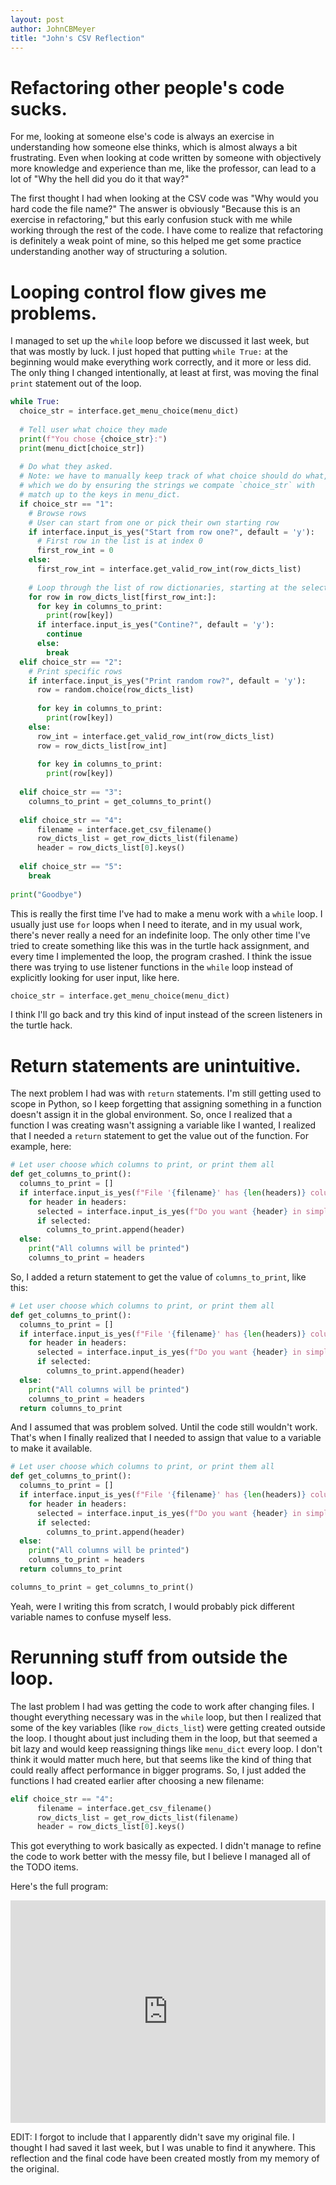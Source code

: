 ```yaml
---
layout: post
author: JohnCBMeyer
title: "John's CSV Reflection"
---
```


# Refactoring other people's code sucks.
For me, looking at someone else's code is always an exercise in understanding
how someone else thinks, which is almost always a bit frustrating. Even when looking
at code written by someone with objectively more knowledge and experience than me,
like the professor, can lead to a lot of "Why the hell did you do it that way?"

The first thought I had when looking at the CSV code was "Why would you hard code
the file name?" The answer is obviously "Because this is an exercise in refactoring,"
but this early confusion stuck with me while working through the rest of the code.
I have come to realize that refactoring is definitely a weak point of mine, so this
helped me get some practice understanding another way of structuring a solution.

# Looping control flow gives me problems.
I managed to set up the `while` loop before we discussed it last week, but that
was mostly by luck. I just hoped that putting `while True:` at the beginning would
make everything work correctly, and it more or less did. The only thing I changed
intentionally, at least at first, was moving the final `print` statement out of 
the loop.

```python
while True:  
  choice_str = interface.get_menu_choice(menu_dict)
  
  # Tell user what choice they made
  print(f"You chose {choice_str}:")
  print(menu_dict[choice_str])
  
  # Do what they asked. 
  # Note: we have to manually keep track of what choice should do what,
  # which we do by ensuring the strings we compate `choice_str` with 
  # match up to the keys in menu_dict.
  if choice_str == "1":
    # Browse rows
    # User can start from one or pick their own starting row
    if interface.input_is_yes("Start from row one?", default = 'y'):
      # First row in the list is at index 0
      first_row_int = 0
    else:
      first_row_int = interface.get_valid_row_int(row_dicts_list)
  
    # Loop through the list of row dictionaries, starting at the selected first row.
    for row in row_dicts_list[first_row_int:]:
      for key in columns_to_print:
        print(row[key])
      if interface.input_is_yes("Contine?", default = 'y'):
        continue
      else: 
        break
  elif choice_str == "2":
    # Print specific rows
    if interface.input_is_yes("Print random row?", default = 'y'):
      row = random.choice(row_dicts_list)
      
      for key in columns_to_print:
        print(row[key])
    else:
      row_int = interface.get_valid_row_int(row_dicts_list)
      row = row_dicts_list[row_int]
      
      for key in columns_to_print:
        print(row[key])
  
  elif choice_str == "3":
    columns_to_print = get_columns_to_print()
    
  elif choice_str == "4":
      filename = interface.get_csv_filename()
      row_dicts_list = get_row_dicts_list(filename)
      header = row_dicts_list[0].keys()
      
  elif choice_str == "5":
    break
  
print("Goodbye")
```

This is really the first time I've had to make a menu work with a `while` loop.
I usually just use `for` loops when I need to iterate, and in my usual work, there's
never really a need for an indefinite loop. The only other time I've tried to create
something like this was in the turtle hack assignment, and every time I implemented
the loop, the program crashed. I think the issue there was trying to use listener
functions in the `while` loop instead of explicitly looking for user input, like here.

```python
choice_str = interface.get_menu_choice(menu_dict)
```

I think I'll go back and try this kind of input instead of the screen listeners
in the turtle hack. 

# Return statements are unintuitive.
The next problem I had was with `return` statements. I'm still getting used to 
scope in Python, so I keep forgetting that assigning something in a function doesn't
assign it in the global environment. So, once I realized that a function I was
creating wasn't assigning a variable like I wanted, I realized that I needed a 
`return` statement to get the value out of the function. For example, here:

```python
# Let user choose which columns to print, or print them all
def get_columns_to_print():
  columns_to_print = []
  if interface.input_is_yes(f"File '{filename}' has {len(headers)} columns. Select which columns to print?\n", default = "y"):
    for header in headers:
      selected = interface.input_is_yes(f"Do you want {header} in simplified print view?", default = 'y')
      if selected:
        columns_to_print.append(header)
  else:
    print("All columns will be printed")
    columns_to_print = headers
```

So, I added a return statement to get the value of `columns_to_print`, like this:

```python
# Let user choose which columns to print, or print them all
def get_columns_to_print():
  columns_to_print = []
  if interface.input_is_yes(f"File '{filename}' has {len(headers)} columns. Select which columns to print?\n", default = "y"):
    for header in headers:
      selected = interface.input_is_yes(f"Do you want {header} in simplified print view?", default = 'y')
      if selected:
        columns_to_print.append(header)
  else:
    print("All columns will be printed")
    columns_to_print = headers
  return columns_to_print
```

And I assumed that was problem solved. Until the code still wouldn't work. That's
when I finally realized that I needed to assign that value to a variable to make 
it available. 

```python
# Let user choose which columns to print, or print them all
def get_columns_to_print():
  columns_to_print = []
  if interface.input_is_yes(f"File '{filename}' has {len(headers)} columns. Select which columns to print?\n", default = "y"):
    for header in headers:
      selected = interface.input_is_yes(f"Do you want {header} in simplified print view?", default = 'y')
      if selected:
        columns_to_print.append(header)
  else:
    print("All columns will be printed")
    columns_to_print = headers
  return columns_to_print

columns_to_print = get_columns_to_print()
```

Yeah, were I writing this from scratch, I would probably pick different variable
names to confuse myself less.

# Rerunning stuff from outside the loop.
The last problem I had was getting the code to work after changing files. I thought
everything necessary was in the `while` loop, but then I realized that some of the
key variables (like `row_dicts_list`) were getting created outside the loop. I 
thought about just including them in the loop, but that seemed a bit lazy and would
keep reassigning things like `menu_dict` every loop. I don't think it would matter
much here, but that seems like the kind of thing that could really affect performance
in bigger programs. So, I just added the functions I had created earlier after
choosing a new filename:

```python
elif choice_str == "4":
      filename = interface.get_csv_filename()
      row_dicts_list = get_row_dicts_list(filename)
      header = row_dicts_list[0].keys()
```

This got everything to work basically as expected. I didn't manage to refine the
code to work better with the messy file, but I believe I managed all of the TODO
items.

Here's the full program:
<iframe src="https://trinket.io/embed/python3/a4b9c22c1f" width="100%" height="356" frameborder="0" marginwidth="0" marginheight="0" allowfullscreen></iframe>

EDIT: I forgot to include that I apparently didn't save my original file. I thought I had saved it last week, but I was unable to find it anywhere. This reflection and the final code have been created mostly from my memory of the original.
